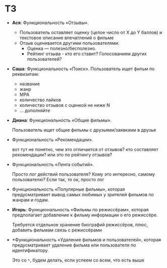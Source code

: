 # ТЗ

- **Ася**: Функциональность «Отзывы».
    - Пользователь оставляет оценку (целое число от X до Y баллов) и текстовое описание впечатлений о фильме
    - Отзыв оценивается другими пользователями:
      - Оценка — полезно/бесполезно.
      - Рейтинг отзыва - кто его ставит? Голосованием других пользователей?
- **Саша**: Функциональность «Поиск».
  Пользователь ищет фильм по реквизитам:
    - название
    - жанр
    - MPA
    - количество лайков
    - количество отзывов с оценкой не ниже N
    - ... дополняйте
- **Диана**: Функциональность «Общие фильмы».

  Пользователь ищет общие фильмы с друзьями/заявками в друзья
- Функциональность «Рекомендации».

  вот тут не понятно, чем это отличается от отзывов? кто составляет рекомендации? или это по рейтингу отзывов?
- Функциональность «Лента событий».

  Просто лог действий пользователя? Кому это интересно, самому пользователю? Если так, то ок, просто лог
- Функциональность «Популярные фильмы», которая предусматривает вывод самых любимых у зрителей фильмов по жанрам и годам.
- **Игорь**: Функциональность «Фильмы по режиссёрам», которая предполагает добавление к фильму информации о его режиссёре.

  Требуется отдельное хранение биографий режиссёров, плюс, добавить фильмам связь с режиссёрами
- *Функциональность «Удаление фильмов и пользователей», которая предусматривает удаление фильма или пользователя по идентификатору.

  Это со `*`, будем делать, если успеем со всем, что есть выше